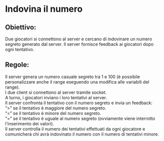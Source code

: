 # Indovina il numero
## Obiettivo: 
Due giocatori si connettono al server e cercano di indovinare un numero segreto generato dal server. Il server fornisce feedback ai giocatori dopo ogni tentativo.
## Regole:
Il server genera un numero casuale segreto tra 1 e 100 (è possibile personalizzare anche il range eseguendo una modifica alle variabili del range).  
I due client si connettono al server tramite socket.  
A turno, i giocatori inviano i loro tentativi al server.  
Il server confronta il tentativo con il numero segreto e invia un feedback:  
“>” se il tentativo è maggiore del numero segreto.  
“<” se il tentativo è minore del numero segreto.  
“=” se il tentativo è uguale al numero segreto (ovviamente viene interrotto l'inserimento dei valori).  
Il server controlla il numero dei tentativi effettuati da ogni giocatore e comunicherà chi avrà indovinato il numero con il numero di tentativi minore.  
